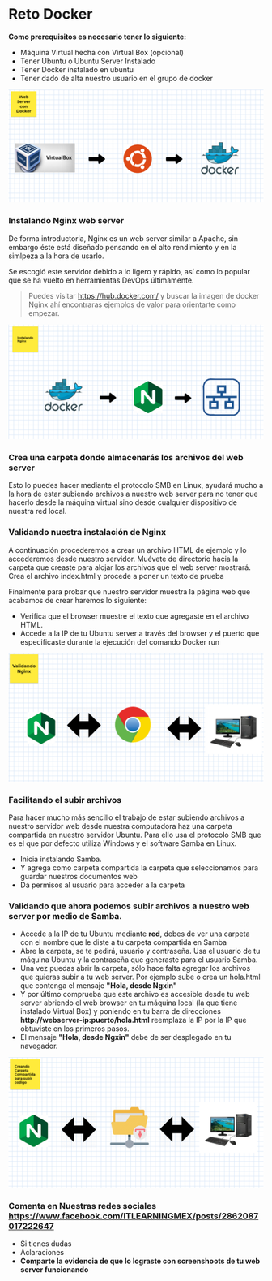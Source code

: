 # Reto Docker

**Como prerequisitos es necesario tener lo siguiente:**

* Máquina Virtual hecha con Virtual Box (opcional)
* Tener Ubuntu o Ubuntu Server Instalado
* Tener Docker instalado en ubuntu
* Tener dado de alta nuestro usuario en el grupo de docker

![docker101-reto001](../imagenes/instalando-web-server-0.PNG)


### Instalando Nginx web server

De forma introductoria, Nginx es un web server similar a Apache, sin embargo éste está diseñado pensando en el alto rendimiento y en la simlpeza a la hora de usarlo.

Se escogió este servidor debido a lo ligero y rápido, así como lo popular que se ha vuelto en herramientas DevOps últimamente.

> Puedes visitar https://hub.docker.com/ y buscar la imagen de docker Nginx 
> ahí encontraras ejemplos de valor para orientarte como empezar.

![docker101-reto001](../imagenes/instalando-web-server-1.PNG)

### Crea una carpeta donde almacenarás los archivos del web server
Esto lo puedes hacer mediante el protocolo SMB en Linux, ayudará mucho a la hora de estar subiendo archivos a nuestro web server para no tener que hacerlo desde la máquina virtual sino desde cualquier dispositivo de nuestra red local.

### Validando nuestra instalación de Nginx

A continuación procederemos a crear un archivo HTML de ejemplo y lo accederemos desde nuestro servidor.
Muévete de directorio hacia la carpeta que creaste para alojar los archivos que el web server mostrará.
Crea el archivo index.html y procede a poner un texto de prueba

Finalmente para probar que nuestro servidor muestra la página web que acabamos de crear haremos lo siguiente:
* Verifica que el browser muestre el texto que agregaste en el archivo HTML.
* Accede a la IP de tu Ubuntu server a través del browser y el puerto que especificaste durante la ejecución del comando Docker run

![docker101-reto001](../imagenes/instalando-web-server-2.PNG)

### Facilitando el subir archivos 
Para hacer mucho más sencillo el trabajo de estar subiendo archivos a nuestro servidor web desde nuestra computadora haz una carpeta compartida en nuestro servidor Ubuntu.
Para ello usa el protocolo SMB que es el que por defecto utiliza Windows y el software Samba en Linux.

* Inicia instalando Samba.
* Y agrega como carpeta compartida la carpeta que seleccionamos para guardar nuestros documentos web
* Dá permisos al usuario para acceder a la carpeta

### Validando que ahora podemos subir archivos a nuestro web server por medio de Samba.

* Accede a la IP de tu Ubuntu mediante **red**, debes de ver una carpeta con el nombre que le diste a tu carpeta compartida en Samba
* Abre la carpeta, se te pedirá, usuario y contraseña. Usa el usuario de tu máquina Ubuntu y la contraseña que generaste para el usuario Samba.
* Una vez puedas abrir la carpeta, sólo hace falta agregar los archivos que quieras subir a tu web server. Por ejemplo sube o crea un hola.html que contenga el mensaje **"Hola, desde Ngxin"**
* Y por último comprueba que este archivo es accesible desde tu web server abriendo el web browser en tu máquina local (la que tiene instalado Virtual Box) y poniendo en tu barra de direcciones **http://webserver-ip:puerto/hola.html** reemplaza la IP por la IP que obtuviste en los primeros pasos.
* El mensaje **"Hola, desde Ngxin"** debe de ser desplegado en tu navegador.

![docker101-reto001](../imagenes/instalando-web-server-3.PNG)

### Comenta en Nuestras redes sociales https://www.facebook.com/ITLEARNINGMEX/posts/2862087017222647
* Si tienes dudas
* Aclaraciones
* **Comparte la evidencia de que lo lograste con screenshoots de tu web server funcionando**

